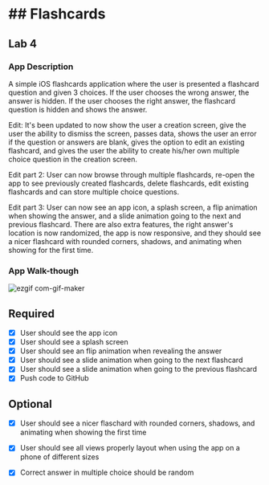 #  ## Flashcards

## Lab 4

### App Description
A simple iOS flashcards application where the user is presented a flashcard question and given 3 choices. If the user chooses the wrong answer, the answer is hidden. If the user chooses the right answer, the flashcard question is hidden and shows the answer.

Edit: It's been updated to now show the user a creation screen, give the user the ability to dismiss the screen, passes data, shows the user an error if the question or answers are blank, gives the option to edit an existing flashcard, and gives the user the ability to create his/her own multiple choice question in the creation screen.

Edit part 2: User can now browse through multiple flashcards, re-open the app to see previously created flashcards, delete flashcards, edit existing flashcards and can store multiple choice questions.

Edit part 3: User can now see an app icon, a splash screen, a flip animation when showing the answer, and a slide animation going to the next and previous flashcard. There are also extra features, the right answer's location is now randomized, the app is now responsive, and they should see a nicer flashcard with rounded corners, shadows, and animating when showing for the first time.

### App Walk-though
![ezgif com-gif-maker](https://user-images.githubusercontent.com/26170312/112736519-b9e29f00-8f29-11eb-888b-fe62de48d2e0.gif)
## Required
- [x] User should see the app icon 
- [x] User should see a splash screen
- [x] User should see an flip animation when revealing the answer
- [x] User should see a slide animation when going to the next flashcard
- [x] User should see a slide animation when going to the previous flashcard
- [x] Push code to GitHub
## Optional
- [x] User should see a nicer flaschard with rounded corners, shadows, and animating when showing the first time
- [x] User should see all views properly layout when using the app on a phone of different sizes
- [x] Correct answer in multiple choice should be random

